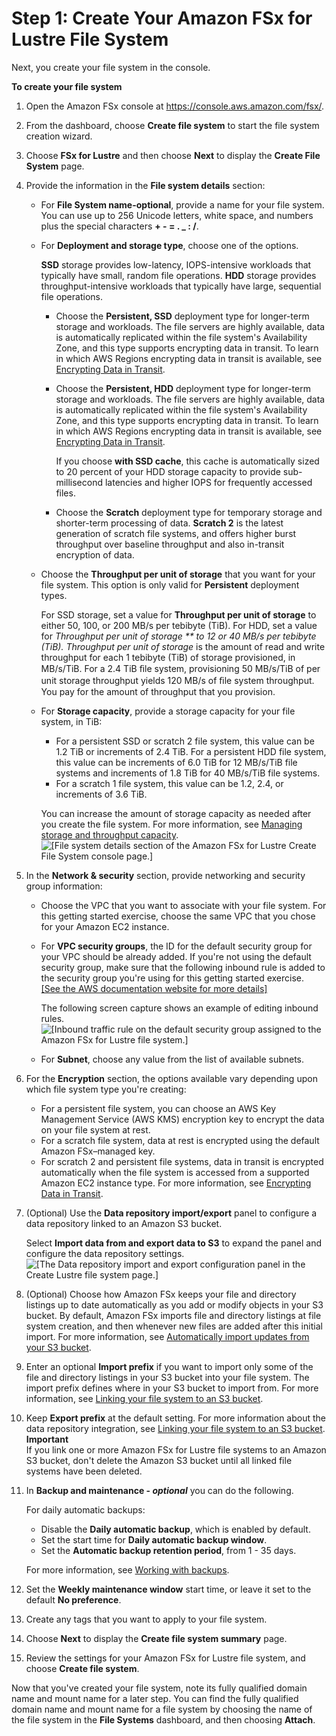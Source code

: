 # Step 1: Create Your Amazon FSx for Lustre File System<a name="getting-started-step1"></a>

Next, you create your file system in the console\.

**To create your file system**

1. Open the Amazon FSx console at [https://console\.aws\.amazon\.com/fsx/](https://console.aws.amazon.com/fsx/)\.

1. From the dashboard, choose **Create file system** to start the file system creation wizard\.

1. Choose **FSx for Lustre** and then choose **Next** to display the **Create File System** page\.

1. Provide the information in the **File system details** section:
   + For **File System name\-optional**, provide a name for your file system\. You can use up to 256 Unicode letters, white space, and numbers plus the special characters **\+ \- = \. \_ : /**\.
   + For **Deployment and storage type**, choose one of the options\.

     **SSD** storage provides low\-latency, IOPS\-intensive workloads that typically have small, random file operations\. **HDD** storage provides throughput\-intensive workloads that typically have large, sequential file operations\.
     + Choose the **Persistent, SSD** deployment type for longer\-term storage and workloads\. The file servers are highly available, data is automatically replicated within the file system's Availability Zone, and this type supports encrypting data in transit\. To learn in which AWS Regions encrypting data in transit is available, see [Encrypting Data in Transit](encryption-in-transit-fsxl.md)\. 
     + Choose the **Persistent, HDD** deployment type for longer\-term storage and workloads\. The file servers are highly available, data is automatically replicated within the file system's Availability Zone, and this type supports encrypting data in transit\. To learn in which AWS Regions encrypting data in transit is available, see [Encrypting Data in Transit](encryption-in-transit-fsxl.md)\. 

       If you choose **with SSD cache**, this cache is automatically sized to 20 percent of your HDD storage capacity to provide sub\-millisecond latencies and higher IOPS for frequently accessed files\.
     + Choose the **Scratch** deployment type for temporary storage and shorter\-term processing of data\. **Scratch 2** is the latest generation of scratch file systems, and offers higher burst throughput over baseline throughput and also in\-transit encryption of data\. 
   + Choose the **Throughput per unit of storage** that you want for your file system\. This option is only valid for **Persistent** deployment types\.

     For SSD storage, set a value for **Throughput per unit of storage** to either 50, 100, or 200 MB/s per tebibyte \(TiB\)\. For HDD, set a value for **Throughput per unit of storage ** to 12 or 40 MB/s per tebibyte \(TiB\)\.* Throughput per unit of storage* is the amount of read and write throughput for each 1 tebibyte \(TiB\) of storage provisioned, in MB/s/TiB\. For a 2\.4 TiB ﬁle system, provisioning 50 MB/s/TiB of per unit storage throughput yields 120 MB/s of ﬁle system throughput\. You pay for the amount of throughput that you provision\.
   + For **Storage capacity**, provide a storage capacity for your file system, in TiB:
     +  For a persistent SSD or scratch 2 file system, this value can be 1\.2 TiB or increments of 2\.4 TiB\. For a persistent HDD file system, this value can be increments of 6\.0 TiB for 12 MB/s/TiB file systems and increments of 1\.8 TiB for 40 MB/s/TiB file systems\.
     +  For a scratch 1 file system, this value can be 1\.2, 2\.4, or increments of 3\.6 TiB\.

     You can increase the amount of storage capacity as needed after you create the file system\. For more information, see [Managing storage and throughput capacity](managing-storage-capacity.md)\.  
![\[File system details section of the Amazon FSx for Lustre Create File System console page.\]](http://docs.aws.amazon.com/fsx/latest/LustreGuide/images/FSxLScreenShot-2.png)

1. In the **Network & security** section, provide networking and security group information:
   + Choose the VPC that you want to associate with your file system\. For this getting started exercise, choose the same VPC that you chose for your Amazon EC2 instance\.
   + For **VPC security groups**, the ID for the default security group for your VPC should be already added\. If you're not using the default security group, make sure that the following inbound rule is added to the security group you're using for this getting started exercise\.    
[\[See the AWS documentation website for more details\]](http://docs.aws.amazon.com/fsx/latest/LustreGuide/getting-started-step1.html)

     The following screen capture shows an example of editing inbound rules\.  
![\[Inbound traffic rule on the default security group assigned to the Amazon FSx for Lustre file system.\]](http://docs.aws.amazon.com/fsx/latest/LustreGuide/images/Inbound-Traffic-Lustrec-rule.PNG)
   + For **Subnet**, choose any value from the list of available subnets\.

1. For the **Encryption** section, the options available vary depending upon which file system type you're creating: 
   + For a persistent file system, you can choose an AWS Key Management Service \(AWS KMS\) encryption key to encrypt the data on your file system at rest\. 
   + For a scratch file system, data at rest is encrypted using the default Amazon FSx–managed key\.
   + For scratch 2 and persistent file systems, data in transit is encrypted automatically when the file system is accessed from a supported Amazon EC2 instance type\. For more information, see [Encrypting Data in Transit](encryption-in-transit-fsxl.md)\.

1. \(Optional\) Use the **Data repository import/export** panel to configure a data repository linked to an Amazon S3 bucket\.

    Select **Import data from and export data to S3** to expand the panel and configure the data repository settings\.  
![\[The Data repository import and export configuration panel in the Create Lustre file system page.\]](http://docs.aws.amazon.com/fsx/latest/LustreGuide/images/Data-repository-int.png)

1. \(Optional\) Choose how Amazon FSx keeps your file and directory listings up to date automatically as you add or modify objects in your S3 bucket\. By default, Amazon FSx imports file and directory listings at file system creation, and then whenever new files are added after this initial import\. For more information, see [Automatically import updates from your S3 bucket](autoimport-data-repo.md)\. 

1. Enter an optional **Import prefix** if you want to import only some of the file and directory listings in your S3 bucket into your file system\. The import prefix defines where in your S3 bucket to import from\. For more information, see [Linking your file system to an S3 bucket](create-fs-linked-data-repo.md)\.

1. Keep **Export prefix** at the default setting\. For more information about the data repository integration, see [Linking your file system to an S3 bucket](create-fs-linked-data-repo.md)\.
**Important**  
If you link one or more Amazon FSx for Lustre file systems to an Amazon S3 bucket, don't delete the Amazon S3 bucket until all linked file systems have been deleted\.

1. In **Backup and maintenance \- *optional*** you can do the following\.

   For daily automatic backups:
   +  Disable the **Daily automatic backup**, which is enabled by default\. 
   + Set the start time for **Daily automatic backup window**\.
   + Set the **Automatic backup retention period**, from 1 \- 35 days\.

   For more information, see [Working with backups](using-backups-fsx.md)\.

1. Set the **Weekly maintenance window** start time, or leave it set to the default **No preference**\.

1. Create any tags that you want to apply to your file system\.

1. Choose **Next** to display the **Create file system summary** page\.

1. Review the settings for your Amazon FSx for Lustre file system, and choose **Create file system**\.

Now that you've created your file system, note its fully qualified domain name and mount name for a later step\. You can find the fully qualified domain name and mount name for a file system by choosing the name of the file system in the **File Systems** dashboard, and then choosing **Attach**\.